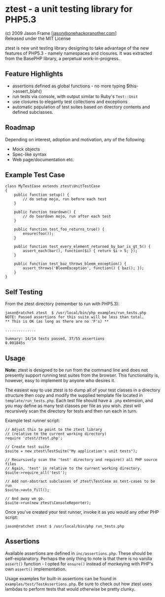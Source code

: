 ztest - a unit testing library for PHP5.3
=========================================

(c) 2009 Jason Frame [jason@onehackoranother.com]  
Released under the MIT License

ztest is new unit testing library designing to take advantage of the new features of PHP5.3 - namely namespaces and closures. It was extracted from the BasePHP library, a perpetual work-in-progress.

Feature Highlights
------------------

  * assertions defined as global functions - no more typing $this->assert_blah()
  * run tests via console, with output similar to Ruby's `Test::Unit`
  * use closures to elegantly test collections and exceptions
  * automatic population of test suites based on directory contents and defined subclasses.

Roadmap
-------

Depending on interest, adoption and motivation, any of the following:

  * Mock objects
  * Spec-like syntax
  * Web page/documentation etc.

Example Test Case
-----------------

	class MyTestCase extends ztest\UnitTestCase
	{
		public function setup() {
			// do setup mojo, run before each test
		}
		
		public function teardown() {
			// do teardown mojo, run after each test
		}
	    
		public function test_foo_returns_true() {
	        ensure(foo());
	    }

	    public function test_every_element_returned_by_bar_is_gt_5() {
	        assert_each(bar(), function($i) { return $i > 5; });
	    }

	    public function test_baz_throws_bleem_exception() {
	        assert_throws('BleemException', function() { baz(); });
	    }
	}

Self Testing
------------

From the ztest directory (remember to run with PHP5.3):

	jason@ratchet ztest  $ /usr/local/bin/php examples/run_tests.php 
	NOTE: Passed assertions for this suite will be less than total.
	** This is OK (as long as there are no 'F's) **

	..............

	Summary: 14/14 tests passed, 37/55 assertions
	0.001845s
  
Usage
-----

__Note:__ ztest is designed to be run from the command line and does not presently support running test suites from the browser. This functionality is, however, easy to implement by anyone who desires it.

The easiest way to use ztest is to dump all of your test classes in a directory structure then copy and modify the supplied template file located in `template/run_tests.php`. Each test file should have a `.php` extension, and you may define as many test classes per file as you wish. ztest will recursively scan the directory for tests and then run each in turn.

Example test runner script:

	// Adjust this to point to the ztest library
	// (relative to the current working directory)
	require 'ztest/ztest.php';
	
	// Create test suite
	$suite = new ztest\TestSuite("My application's unit tests");

	// Recursively scan the 'test' directory and require() all PHP source files
	// Again, 'test' is relative to the current working directory.
	$suite->require_all('test');

	// Add non-abstract subclasses of ztest\TestCase as test-cases to be run
	$suite->auto_fill();

	// And away we go.
	$suite->run(new ztest\ConsoleReporter);
	
Once you've created your test runner, invoke it as you would any other PHP script:

	jason@ratchet ztest $ /usr/local/bin/php run_tests.php
	
Assertions
----------

Available assertions are defined in `inc/assertions.php`. These should be self-explanatory. Perhaps the only thing to note is that there is no vanilla `assert()` function - I opted for `ensure()` instead of monkeying with PHP's own `assert()` implementation.

Usage examples for built-in assertions can be found in `examples/test/TestAssertions.php`. Be sure to check out how ztest uses lambdas to perform tests that would otherwise be pretty clunky.
